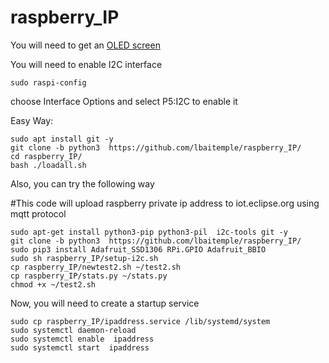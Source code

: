 # raspberry_IP

You will need to get an
[OLED screen](https://www.amazon.com/PEMENOL-Display-0-96inch-Raspberry-Microcontroller/dp/B07F3KY8NF/ref=asc_df_B07F3KY8NF/?tag=hyprod-20&linkCode=df0&hvadid=366338360563&hvpos=&hvnetw=g&hvrand=12501945816479314715&hvpone=&hvptwo=&hvqmt=&hvdev=c&hvdvcmdl=&hvlocint=&hvlocphy=9007196&hvtargid=pla-617553222439&psc=1&tag=&ref=&adgrpid=79101991107&hvpone=&hvptwo=&hvadid=366338360563&hvpos=&hvnetw=g&hvrand=12501945816479314715&hvqmt=&hvdev=c&hvdvcmdl=&hvlocint=&hvlocphy=9007196&hvtargid=pla-617553222439)

You will need to enable I2C interface 
```
sudo raspi-config
```
choose Interface Options and select P5:I2C to enable it

Easy Way:
```
sudo apt install git -y
git clone -b python3  https://github.com/lbaitemple/raspberry_IP/
cd raspberry_IP/
bash ./loadall.sh
```

Also, you can try the following way

#This code will upload raspberry private ip address to iot.eclipse.org using mqtt protocol
```
sudo apt-get install python3-pip python3-pil  i2c-tools git -y
git clone -b python3  https://github.com/lbaitemple/raspberry_IP/
sudo pip3 install Adafruit_SSD1306 RPi.GPIO Adafruit_BBIO
sudo sh raspberry_IP/setup-i2c.sh
cp raspberry_IP/newtest2.sh ~/test2.sh
cp raspberry_IP/stats.py ~/stats.py
chmod +x ~/test2.sh
```


Now, you will need to create a startup service
```
sudo cp raspberry_IP/ipaddress.service /lib/systemd/system
sudo systemctl daemon-reload
sudo systemctl enable  ipaddress
sudo systemctl start  ipaddress
```

